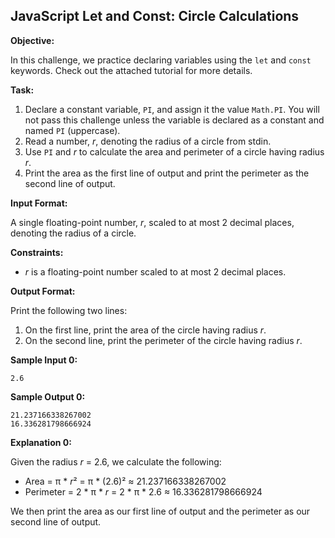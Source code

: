 ## JavaScript Let and Const: Circle Calculations

**Objective:**

In this challenge, we practice declaring variables using the `let` and `const` keywords. Check out the attached tutorial for more details.

**Task:**

1.  Declare a constant variable, `PI`, and assign it the value `Math.PI`. You will not pass this challenge unless the variable is declared as a constant and named `PI` (uppercase).
2.  Read a number, *r*, denoting the radius of a circle from stdin.
3.  Use `PI` and *r* to calculate the area and perimeter of a circle having radius *r*.
4.  Print the area as the first line of output and print the perimeter as the second line of output.

**Input Format:**

A single floating-point number, *r*, scaled to at most 2 decimal places, denoting the radius of a circle.

**Constraints:**

*   *r* is a floating-point number scaled to at most 2 decimal places.

**Output Format:**

Print the following two lines:

1.  On the first line, print the area of the circle having radius *r*.
2.  On the second line, print the perimeter of the circle having radius *r*.

**Sample Input 0:**

```
2.6
```

**Sample Output 0:**

```
21.237166338267002
16.336281798666924
```

**Explanation 0:**

Given the radius *r* = 2.6, we calculate the following:

*   Area = π * *r*² = π * (2.6)² ≈ 21.237166338267002
*   Perimeter = 2 * π * *r* = 2 * π * 2.6 ≈ 16.336281798666924

We then print the area as our first line of output and the perimeter as our second line of output.
